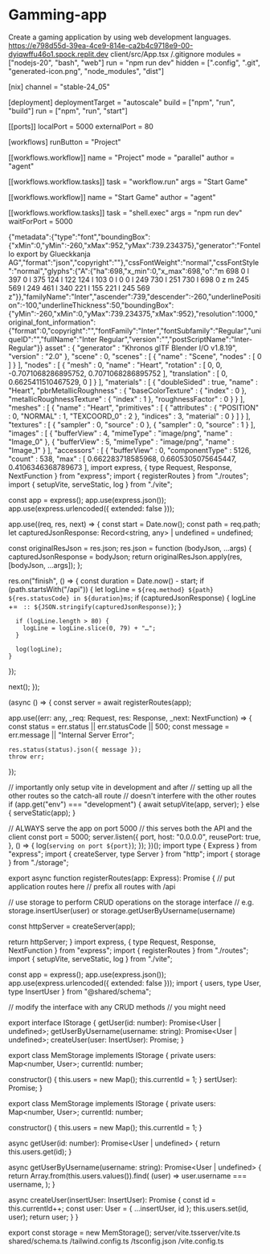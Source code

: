 # Gamming-app
Create a gaming application by using web development languages.
https://e798d55d-39ea-4ce9-814e-ca2b4c9718e9-00-dyiqwffu46o1.spock.replit.dev
client/src/App.tsx
/.gitignore
modules = ["nodejs-20", "bash", "web"]
run = "npm run dev"
hidden = [".config", ".git", "generated-icon.png", "node_modules", "dist"]

[nix]
channel = "stable-24_05"

[deployment]
deploymentTarget = "autoscale"
build = ["npm", "run", "build"]
run = ["npm", "run", "start"]

[[ports]]
localPort = 5000
externalPort = 80

[workflows]
runButton = "Project"

[[workflows.workflow]]
name = "Project"
mode = "parallel"
author = "agent"

[[workflows.workflow.tasks]]
task = "workflow.run"
args = "Start Game"

[[workflows.workflow]]
name = "Start Game"
author = "agent"

[[workflows.workflow.tasks]]
task = "shell.exec"
args = "npm run dev"
waitForPort = 5000
<!DOCTYPE html>
<html lang="en">
  <head>
    <meta charset="UTF-8" />
    <meta name="viewport" content="width=device-width, initial-scale=1.0, maximum-scale=1" />
  </head>
  <body>
    <div id="root"></div>
    <script type="module" src="/src/main.tsx"></script>
  </body>
</html>
{"metadata":{"type":"font","boundingBox":{"xMin":0,"yMin":-260,"xMax":952,"yMax":739.234375},"generator":"Fontello export by Glueckkanja AG","format":"json","copyright":""},"cssFontWeight":"normal","cssFontStyle":"normal","glyphs":{"A":{"ha":698,"x_min":0,"x_max":698,"o":"m 698 0 l 397 0 l 375 124 l 122 124 l 103 0 l 0 0 l 249 730 l 251 730 l 698 0 z m 245 569 l 249 461 l 340 221 l 155 221 l 245 569 z"}},"familyName":"Inter","ascender":739,"descender":-260,"underlinePosition":-100,"underlineThickness":50,"boundingBox":{"yMin":-260,"xMin":0,"yMax":739.234375,"xMax":952},"resolution":1000,"original_font_information":{"format":0,"copyright":"","fontFamily":"Inter","fontSubfamily":"Regular","uniqueID":"","fullName":"Inter Regular","version":"","postScriptName":"Inter-Regular"}}
asset" : {
        "generator" : "Khronos glTF Blender I/O v1.8.19",
        "version" : "2.0"
    },
    "scene" : 0,
    "scenes" : [
        {
            "name" : "Scene",
            "nodes" : [
                0
            ]
        }
    ],
    "nodes" : [
        {
            "mesh" : 0,
            "name" : "Heart",
            "rotation" : [
                0,
                0,
                -0.7071068286895752,
                0.7071068286895752
            ],
            "translation" : [
                0,
                0.6625411510467529,
                0
            ]
        }
    ],
    "materials" : [
        {
            "doubleSided" : true,
            "name" : "Heart",
            "pbrMetallicRoughness" : {
                "baseColorTexture" : {
                    "index" : 0
                },
                "metallicRoughnessTexture" : {
                    "index" : 1
                },
                "roughnessFactor" : 0
            }
        }
    ],
    "meshes" : [
        {
            "name" : "Heart",
            "primitives" : [
                {
                    "attributes" : {
                        "POSITION" : 0,
                        "NORMAL" : 1,
                        "TEXCOORD_0" : 2
                    },
                    "indices" : 3,
                    "material" : 0
                }
            ]
        }
    ],
    "textures" : [
        {
            "sampler" : 0,
            "source" : 0
        },
        {
            "sampler" : 0,
            "source" : 1
        }
    ],
    "images" : [
        {
            "bufferView" : 4,
            "mimeType" : "image/png",
            "name" : "Image_0"
        },
        {
            "bufferView" : 5,
            "mimeType" : "image/png",
            "name" : "Image_1"
        }
    ],
    "accessors" : [
        {
            "bufferView" : 0,
            "componentType" : 5126,
            "count" : 538,
            "max" : [
                0.662283718585968,
                0.6605305075645447,
                0.4106346368789673
            ],
            import express, { type Request, Response, NextFunction } from "express";
import { registerRoutes } from "./routes";
import { setupVite, serveStatic, log } from "./vite";

const app = express();
app.use(express.json());
app.use(express.urlencoded({ extended: false }));

app.use((req, res, next) => {
  const start = Date.now();
  const path = req.path;
  let capturedJsonResponse: Record<string, any> | undefined = undefined;

  const originalResJson = res.json;
  res.json = function (bodyJson, ...args) {
    capturedJsonResponse = bodyJson;
    return originalResJson.apply(res, [bodyJson, ...args]);
  };

  res.on("finish", () => {
    const duration = Date.now() - start;
    if (path.startsWith("/api")) {
      let logLine = `${req.method} ${path} ${res.statusCode} in ${duration}ms`;
      if (capturedJsonResponse) {
        logLine += ` :: ${JSON.stringify(capturedJsonResponse)}`;
      }

      if (logLine.length > 80) {
        logLine = logLine.slice(0, 79) + "…";
      }

      log(logLine);
    }
  });

  next();
});

(async () => {
  const server = await registerRoutes(app);

  app.use((err: any, _req: Request, res: Response, _next: NextFunction) => {
    const status = err.status || err.statusCode || 500;
    const message = err.message || "Internal Server Error";

    res.status(status).json({ message });
    throw err;
  });

  // importantly only setup vite in development and after
  // setting up all the other routes so the catch-all route
  // doesn't interfere with the other routes
  if (app.get("env") === "development") {
    await setupVite(app, server);
  } else {
    serveStatic(app);
  }

  // ALWAYS serve the app on port 5000
  // this serves both the API and the client
  const port = 5000;
  server.listen({
    port,
    host: "0.0.0.0",
    reusePort: true,
  }, () => {
    log(`serving on port ${port}`);
  });
})();
import type { Express } from "express";
import { createServer, type Server } from "http";
import { storage } from "./storage";

export async function registerRoutes(app: Express): Promise<Server> {
  // put application routes here
  // prefix all routes with /api

  // use storage to perform CRUD operations on the storage interface
  // e.g. storage.insertUser(user) or storage.getUserByUsername(username)

  const httpServer = createServer(app);

  return httpServer;
}
import express, { type Request, Response, NextFunction } from "express";
import { registerRoutes } from "./routes";
import { setupVite, serveStatic, log } from "./vite";

const app = express();
app.use(express.json());
app.use(express.urlencoded({ extended: false }));
import { users, type User, type InsertUser } from "@shared/schema";

// modify the interface with any CRUD methods
// you might need

export interface IStorage {
  getUser(id: number): Promise<User | undefined>;
  getUserByUsername(username: string): Promise<User | undefined>;
  createUser(user: InsertUser): Promise<User>;
}

export class MemStorage implements IStorage {
  private users: Map<number, User>;
  currentId: number;

  constructor() {
    this.users = new Map();
    this.currentId = 1;
  }
  sertUser): Promise<User>;
}

export class MemStorage implements IStorage {
  private users: Map<number, User>;
  currentId: number;

  constructor() {
    this.users = new Map();
    this.currentId = 1;
  }

  async getUser(id: number): Promise<User | undefined> {
    return this.users.get(id);
  }

  async getUserByUsername(username: string): Promise<User | undefined> {
    return Array.from(this.users.values()).find(
      (user) => user.username === username,
    );
  }

  async createUser(insertUser: InsertUser): Promise<User> {
    const id = this.currentId++;
    const user: User = { ...insertUser, id };
    this.users.set(id, user);
    return user;
  }
}

export const storage = new MemStorage();
server/vite.tsserver/vite.ts
shared/schema.ts
/tailwind.config.ts
/tsconfig.json
/vite.config.ts
